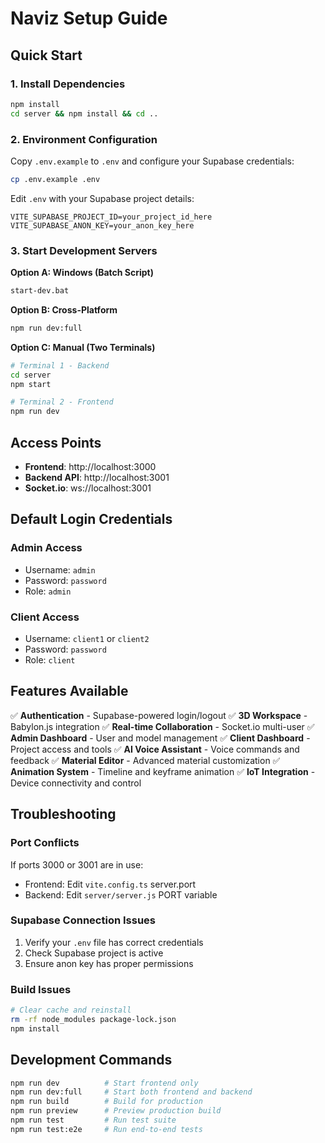# Naviz Setup Guide

## Quick Start

### 1. Install Dependencies
```bash
npm install
cd server && npm install && cd ..
```

### 2. Environment Configuration
Copy `.env.example` to `.env` and configure your Supabase credentials:
```bash
cp .env.example .env
```

Edit `.env` with your Supabase project details:
```env
VITE_SUPABASE_PROJECT_ID=your_project_id_here
VITE_SUPABASE_ANON_KEY=your_anon_key_here
```

### 3. Start Development Servers

**Option A: Windows (Batch Script)**
```bash
start-dev.bat
```

**Option B: Cross-Platform**
```bash
npm run dev:full
```

**Option C: Manual (Two Terminals)**
```bash
# Terminal 1 - Backend
cd server
npm start

# Terminal 2 - Frontend  
npm run dev
```

## Access Points

- **Frontend**: http://localhost:3000
- **Backend API**: http://localhost:3001
- **Socket.io**: ws://localhost:3001

## Default Login Credentials

### Admin Access
- Username: `admin`
- Password: `password`
- Role: `admin`

### Client Access
- Username: `client1` or `client2`
- Password: `password`
- Role: `client`

## Features Available

✅ **Authentication** - Supabase-powered login/logout
✅ **3D Workspace** - Babylon.js integration
✅ **Real-time Collaboration** - Socket.io multi-user
✅ **Admin Dashboard** - User and model management
✅ **Client Dashboard** - Project access and tools
✅ **AI Voice Assistant** - Voice commands and feedback
✅ **Material Editor** - Advanced material customization
✅ **Animation System** - Timeline and keyframe animation
✅ **IoT Integration** - Device connectivity and control

## Troubleshooting

### Port Conflicts
If ports 3000 or 3001 are in use:
- Frontend: Edit `vite.config.ts` server.port
- Backend: Edit `server/server.js` PORT variable

### Supabase Connection Issues
1. Verify your `.env` file has correct credentials
2. Check Supabase project is active
3. Ensure anon key has proper permissions

### Build Issues
```bash
# Clear cache and reinstall
rm -rf node_modules package-lock.json
npm install
```

## Development Commands

```bash
npm run dev          # Start frontend only
npm run dev:full     # Start both frontend and backend
npm run build        # Build for production
npm run preview      # Preview production build
npm run test         # Run test suite
npm run test:e2e     # Run end-to-end tests
```